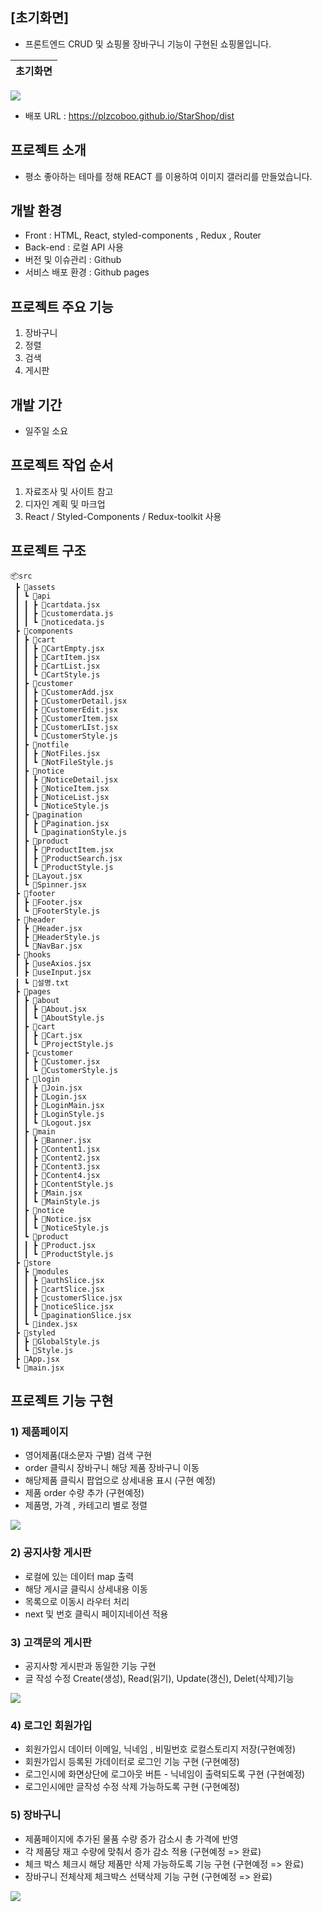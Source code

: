 ## [초기화면]
- 프론트엔드 CRUD 및 쇼핑몰 장바구니 기능이 구현된 쇼핑몰입니다.

| 초기화면 |
|----------|
<img src="./public/readme/first.png">

- 배포 URL : https://plzcoboo.github.io/StarShop/dist

## 프로젝트 소개

- 평소 좋아하는 테마를 정해 REACT 를 이용하여 이미지 갤러리를 만들었습니다.

## 개발 환경

- Front : HTML, React, styled-components , Redux , Router
- Back-end : 로컬 API 사용
- 버전 및 이슈관리 : Github
- 서비스 배포 환경 : Github pages


## 프로젝트 주요 기능
1. 장바구니
2. 정렬
3. 검색
4. 게시판
   
## 개발 기간

- 일주일 소요 

## 프로젝트 작업 순서
1. 자료조사 및 사이트 참고
2. 디자인 계획 및 마크업
3. React  / Styled-Components / Redux-toolkit 사용

## 프로젝트 구조

```
📦src
 ┣ 📂assets
 ┃ ┗ 📂api
 ┃ ┃ ┣ 📜cartdata.jsx
 ┃ ┃ ┣ 📜customerdata.js
 ┃ ┃ ┗ 📜noticedata.js
 ┣ 📂components
 ┃ ┣ 📂cart
 ┃ ┃ ┣ 📜CartEmpty.jsx
 ┃ ┃ ┣ 📜CartItem.jsx
 ┃ ┃ ┣ 📜CartList.jsx
 ┃ ┃ ┗ 📜CartStyle.js
 ┃ ┣ 📂customer
 ┃ ┃ ┣ 📜CustomerAdd.jsx
 ┃ ┃ ┣ 📜CustomerDetail.jsx
 ┃ ┃ ┣ 📜CustomerEdit.jsx
 ┃ ┃ ┣ 📜CustomerItem.jsx
 ┃ ┃ ┣ 📜CustomerLIst.jsx
 ┃ ┃ ┗ 📜CustomerStyle.js
 ┃ ┣ 📂notfile
 ┃ ┃ ┣ 📜NotFiles.jsx
 ┃ ┃ ┗ 📜NotFileStyle.js
 ┃ ┣ 📂notice
 ┃ ┃ ┣ 📜NoticeDetail.jsx
 ┃ ┃ ┣ 📜NoticeItem.jsx
 ┃ ┃ ┣ 📜NoticeList.jsx
 ┃ ┃ ┗ 📜NoticeStyle.js
 ┃ ┣ 📂pagination
 ┃ ┃ ┣ 📜Pagination.jsx
 ┃ ┃ ┗ 📜paginationStyle.js
 ┃ ┣ 📂product
 ┃ ┃ ┣ 📜ProductItem.jsx
 ┃ ┃ ┣ 📜ProductSearch.jsx
 ┃ ┃ ┗ 📜ProductStyle.js
 ┃ ┣ 📜Layout.jsx
 ┃ ┗ 📜Spinner.jsx
 ┣ 📂footer
 ┃ ┣ 📜Footer.jsx
 ┃ ┗ 📜FooterStyle.js
 ┣ 📂header
 ┃ ┣ 📜Header.jsx
 ┃ ┣ 📜HeaderStyle.js
 ┃ ┗ 📜NavBar.jsx
 ┣ 📂hooks
 ┃ ┣ 📜useAxios.jsx
 ┃ ┣ 📜useInput.jsx
 ┃ ┗ 📜설명.txt
 ┣ 📂pages
 ┃ ┣ 📂about
 ┃ ┃ ┣ 📜About.jsx
 ┃ ┃ ┗ 📜AboutStyle.js
 ┃ ┣ 📂cart
 ┃ ┃ ┣ 📜Cart.jsx
 ┃ ┃ ┗ 📜ProjectStyle.js
 ┃ ┣ 📂customer
 ┃ ┃ ┣ 📜Customer.jsx
 ┃ ┃ ┗ 📜CustomerStyle.js
 ┃ ┣ 📂login
 ┃ ┃ ┣ 📜Join.jsx
 ┃ ┃ ┣ 📜Login.jsx
 ┃ ┃ ┣ 📜LoginMain.jsx
 ┃ ┃ ┣ 📜LoginStyle.js
 ┃ ┃ ┗ 📜Logout.jsx
 ┃ ┣ 📂main
 ┃ ┃ ┣ 📜Banner.jsx
 ┃ ┃ ┣ 📜Content1.jsx
 ┃ ┃ ┣ 📜Content2.jsx
 ┃ ┃ ┣ 📜Content3.jsx
 ┃ ┃ ┣ 📜Content4.jsx
 ┃ ┃ ┣ 📜ContentStyle.js
 ┃ ┃ ┣ 📜Main.jsx
 ┃ ┃ ┗ 📜MainStyle.js
 ┃ ┣ 📂notice
 ┃ ┃ ┣ 📜Notice.jsx
 ┃ ┃ ┗ 📜NoticeStyle.js
 ┃ ┗ 📂product
 ┃ ┃ ┣ 📜Product.jsx
 ┃ ┃ ┗ 📜ProductStyle.js
 ┣ 📂store
 ┃ ┣ 📂modules
 ┃ ┃ ┣ 📜authSlice.jsx
 ┃ ┃ ┣ 📜cartSlice.jsx
 ┃ ┃ ┣ 📜customerSlice.jsx
 ┃ ┃ ┣ 📜noticeSlice.jsx
 ┃ ┃ ┗ 📜paginationSlice.jsx
 ┃ ┗ 📜index.jsx
 ┣ 📂styled
 ┃ ┣ 📜GlobalStyle.js
 ┃ ┗ 📜Style.js
 ┣ 📜App.jsx
 ┗ 📜main.jsx
```

## 프로젝트 기능 구현

### 1) 제품페이지

* 영어제품(대소문자 구별) 검색 구현
* order 클릭시 장바구니 해당 제품 장바구니 이동
* 해당제품 클릭시 팝업으로 상세내용 표시 (구현 예정)
* 제품 order 수량 추가 (구현예정)
* 제품명, 가격 , 카테고리 별로 정렬
<img src="./public/readme/Product_readme.gif">

### 2) 공지사항 게시판

* 로컬에 있는 데이터 map 출력
* 해당 게시글 클릭시 상세내용 이동
* 목록으로 이동시 라우터 처리
* next 및 번호 클릭시 페이지네이션 적용


### 3) 고객문의 게시판

* 공지사항 게시판과 동일한 기능 구현
* 글 작성 수정 Create(생성), Read(읽기), Update(갱신), Delet(삭제)기능
<img src="./public/readme/CRUD_readme.gif">


### 4) 로그인 회원가입
* 회원가입시 데이터 이메일, 닉네임 , 비밀번호 로컬스토리지 저장(구현예정)
* 회원가입시 등록된 가데이터로 로그인 기능 구현 (구현예정)
* 로그인시에 화면상단에 로그아웃 버튼 - 닉네임이 출력되도록 구현 (구현예정)
* 로그인시에만 글작성 수정 삭제 가능하도록 구현 (구현예정)


### 5) 장바구니
* 제품페이지에 추가된 물품 수량 증가 감소시 총 가격에 반영
* 각 제품당 재고 수량에 맞춰서 증가 감소 적용 (구현예정 => 완료) 
* 체크 박스 체크시 해당 제품만 삭제 가능하도록 기능 구현 (구현예정 => 완료)
* 장바구니 전체삭제 체크박스 선택삭제 기능 구현 (구현예정 => 완료) 
<img src="./public/readme/Cart_readme.gif">



